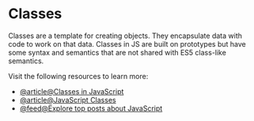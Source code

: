 # Classes

Classes are a template for creating objects. They encapsulate data with code to work on that data. Classes in JS are built on prototypes but have some syntax and semantics that are not shared with ES5 class-like semantics.

Visit the following resources to learn more:

- [@article@Classes in JavaScript](https://javascript.info/classes)
- [@article@JavaScript Classes](https://developer.mozilla.org/en-US/docs/Web/JavaScript/Reference/Classes)
- [@feed@Explore top posts about JavaScript](https://app.daily.dev/tags/javascript?ref=roadmapsh)
